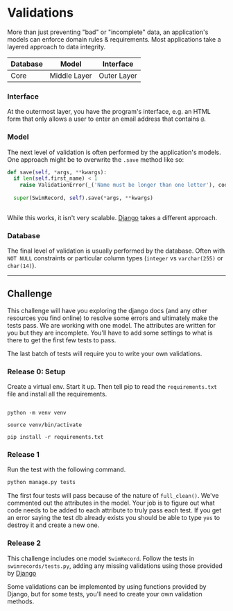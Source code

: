 # Validations

More than just preventing "bad" or "incomplete" data, an application's models can enforce domain rules & requirements. Most applications take a layered approach to data integrity.

| Database | Model        | Interface   |
|----------|--------------|-------------|
| Core     | Middle Layer | Outer Layer |


### Interface
At the outermost layer, you have the program's interface, e.g. an HTML form that only allows a user to enter an email address that contains `@`.

### Model
The next level of validation is often performed by the application's models. One approach might be to overwrite the `.save` method like so:

```Python
def save(self, *args, **kwargs):
  if len(self.first_name) < 1
    raise ValidationError(_('Name must be longer than one letter'), code='invalid')
  
  super(SwimRecord, self).save(*args, **kwargs)
   
```

While this works, it isn't very scalable. [Django](https://www.djangoproject.com/) takes a different approach. 

### Database
The final level of validation is usually performed by the database. Often with `NOT NULL` constraints or particular column types (`integer` vs `varchar(255)` or `char(14)`).

-----
## Challenge
This challenge will have you exploring the django docs (and any other resources you find online) to resolve some errors and ultimately make the tests pass. We are working with one model. The attributes are written for you but they are incomplete. You'll have to add some settings to what is there to get the first few tests to pass. 

The last batch of tests will require you to write your own validations. 

### Release 0: Setup
Create a virtual env. Start it up. Then tell pip to read the `requirements.txt` file and install all the requirements. 

```

python -m venv venv 

source venv/bin/activate

pip install -r requirements.txt

```

### Release 1
Run the test with the following command. 
```bash
python manage.py tests
```
The first four tests will pass because of the nature of `full_clean()`. We've commented out the attributes in the model. Your job is to figure out what code needs to be added to each attribute to truly pass each test. 
If you get an error saying the test db already exists you should be able to type `yes` to destroy it and create a new one. 

### Release 2
This challenge includes one model `SwimRecord`. Follow the tests in `swimrecords/tests.py`, adding any missing validations using those provided by [Django](https://docs.djangoproject.com/en/2.1/ref/validators/)

Some validations can be implemented by using functions provided by Django, but for some tests, you'll need to create your own validation methods.
